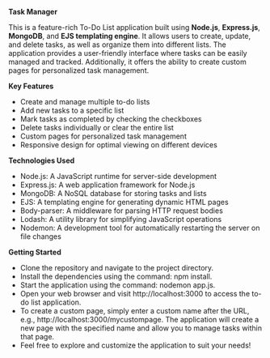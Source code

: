**Task Manager**

This is a feature-rich To-Do List application built using **Node.js**, **Express.js**, **MongoDB**, and **EJS templating engine**. It allows users to create, update, and delete tasks, as well as organize them into different lists. The application provides a user-friendly interface where tasks can be easily managed and tracked. Additionally, it offers the ability to create custom pages for personalized task management.



**Key Features** 

- Create and manage multiple to-do lists
- Add new tasks to a specific list
- Mark tasks as completed by checking the checkboxes
- Delete tasks individually or clear the entire list
- Custom pages for personalized task management
- Responsive design for optimal viewing on different devices



**Technologies Used**

- Node.js: A JavaScript runtime for server-side development
- Express.js: A web application framework for Node.js
- MongoDB: A NoSQL database for storing tasks and lists
- EJS: A templating engine for generating dynamic HTML pages
- Body-parser: A middleware for parsing HTTP request bodies
- Lodash: A utility library for simplifying JavaScript operations
- Nodemon: A development tool for automatically restarting the server on file changes



**Getting Started** 

- Clone the repository and navigate to the project directory.
- Install the dependencies using the command: npm install.
- Start the application using the command: nodemon app.js.
- Open your web browser and visit http://localhost:3000 to access the to-do list application.
- To create a custom page, simply enter a custom name after the URL, e.g., http://localhost:3000/mycustompage. The application will create a new page with the specified name and allow you to manage tasks within that page.
- Feel free to explore and customize the application to suit your needs!








